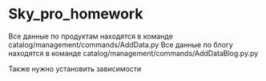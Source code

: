 # Sky_pro_homework

 Все данные по продуктам находятся в команде catalog/management/commands/AddData.py
 Все данные по блогу находятся в команде catalog/management/commands/AddDataBlog.py.py

Также нужно установить зависимости
